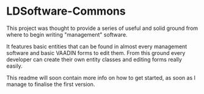 # LDSoftware-Commons
This project was thought to provide a series of useful and solid ground from where to begin writing "management" software.

It features basic entities that can be found in almost every management software and basic VAADIN forms to edit them.
From this ground every developer can create their own entity classes and editing forms really easily.

This readme will soon contain more info on how to get started, as soon as I manage to finalise the first version.
